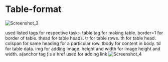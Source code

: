 # Table-format
![Screenshot_3](https://github.com/Shikhasharma06/Table-format/assets/135316685/58242bae-9bf4-4ba3-aafb-750364b9a670)



used listed tags for respective task:-
table tag for making table.
border=1 for border of table.
thead for table heads.
tr for table rows.
th for table head.
colspan for same heading for a particular row.
tbody for content in body.
td for table data.
img for adding image.
height and width for image height and width.
a(anchor tag )is a href used for adding link
![Screenshot_4](https://github.com/Shikhasharma06/Table-format/assets/135316685/3af00b12-2e62-44c4-b6c6-ade30878345d)
